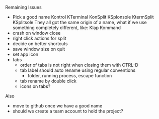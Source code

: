 Remaining Issues

- Pick a good name
Kontrol
KTerminal
KonSplit
KSplonsole
KtermSplit
KSplitsole
They all got the same origin of a name, what if we use something completely different, like:
Klap
Kommand
- crash on window close
- right click actions for split
- decide on better shortcuts
- save window size on quit
- set app icon
- tabs
   - order of tabs is not right when closing them with CTRL-D
   - tab label should auto rename using regular conventions
      - folder, running process, escape function
   - tab rename by double click
   - icons on tabs?

Also
- move to github once we have a good name
- should we create a team account to hold the project?

